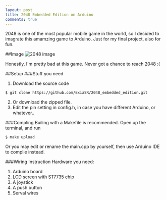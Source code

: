 ```yaml
---
layout: post
title: 2048 Embedded Edition on Arduino
comments: true
---
```


2048 is one of the most popular mobile game in the world, so I decided to imagrate this amamzing game to Arduino. Just for my final project, also for fun.

##Image
![2048 image](https://michaellin.me/img/2048_embedded_edition.jpg)

Honestly, I'm pretty bad at this game. Never got a chance to reach 2048 :(

##Setup
###Stuff you need  
1. Download the source code  
```
$ git clone https://github.com/ExiaSR/2048_embedded_edition.git
```
2. Or download the zipped file.
3. Edit the pin setting in config.h, in case you have different Arduino, or whatever..

###Compling
Builing with a Makefile is recommended.
Open up the terminal, and run  
```
$ make upload
```  
Or you may edit or rename the main.cpp by yourself, then use Arduino IDE to complie instead.

###Wiring Instruction
Hardware you need:   
1. Arduino board   
2. LCD screen with ST7735 chip  
3. A joystick  
4. A push button  
5. Serval wires  
